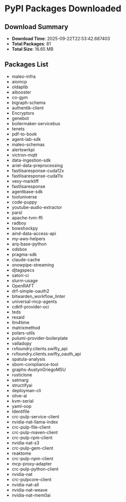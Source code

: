# PyPI Packages Downloaded

## Download Summary
- **Download Time**: 2025-09-22T22:53:42.687403
- **Total Packages**: 81
- **Total Size**: 16.65 MB

## Packages List
- maleo-infra
- aiomcp
- oldaplib
- aibooster
- co-gym
- bigraph-schema
- authentik-client
- Encryptors
- genebot
- boilermaker-servicebus
- tenets
- pdf-to-book
- agent-lab-sdk
- maleo-schemas
- alertswrkpi
- victron-mqtt
- data-ingestion-sdk
- ariel-data-preprocessing
- fastlisaresponse-cuda12x
- fastlisaresponse-cuda11x
- vexy-markliff
- fastlisaresponse
- agentbase-sdk
- tooluniverse
- code-puppy
- youtube-audio-extractor
- parsl
- apache-tvm-ffi
- radboy
- bowshockpy
- aind-data-access-api
- my-aws-helpers
- arq-base-python
- odsbox
- pragma-sdk
- claude-cache
- snowpipe-streaming
- djtagspecs
- satori-ci
- slurm-usage
- OpenRAFT
- drf-simple-oauth2
- bitwarden_workflow_linter
- universal-mcp-agents
- cdktf-provider-oci
- teds
- resaid
- llm4time
- matrixmethod
- polars-utils
- pulumi-provider-boilerplate
- valladopy
- rxfoundry.clients.swifty_api
- rxfoundry.clients.swifty_oauth_api
- spatula-analysis
- sbom-compliance-tool
- graphs-AustynGriegoMSU
- rusticlone
- satmarg
- structifyai
- deployman-cli
- olive-ai
- kvm-serial
- yaml-oop
- Identifile
- crc-pulp-service-client
- nvidia-nat-llama-index
- crc-pulp-file-client
- crc-pulp-maven-client
- crc-pulp-rpm-client
- nvidia-nat-s3
- crc-pulp-gem-client
- reaktome
- crc-pulp-npm-client
- mcp-proxy-adapter
- crc-pulp-python-client
- nvidia-nat
- crc-pulpcore-client
- nvidia-nat-all
- nvidia-nat-weave
- nvidia-nat-mem0ai

